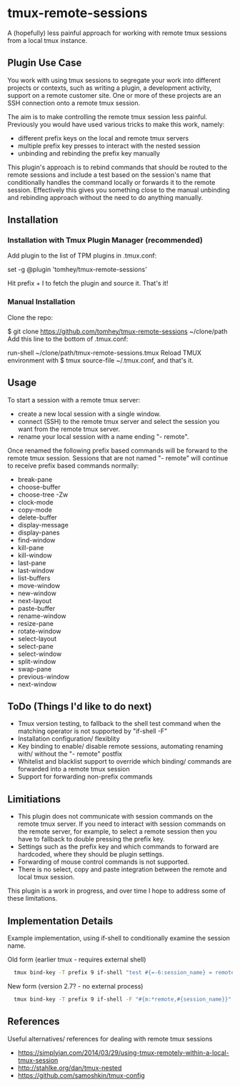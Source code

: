 # tmux-remote-sessions

A (hopefully) less painful approach for working with remote tmux sessions from a local tmux instance.

## Plugin Use Case

You work with using tmux sessions to segregate your work into different projects or contexts, such as writing a plugin, a development activity, support on a remote customer site. One or more of these projects are an SSH connection onto a remote tmux session.

The aim is to make controlling the remote tmux session less painful. Previously you would have used various tricks to make this work, namely:
- different prefix keys on the local and remote tmux servers
- multiple prefix key presses to interact with the nested session
- unbinding and rebinding the prefix key manually

This plugin's approach is to rebind commands that should be routed to the remote sessions and include a test based on the session's name that conditionally handles the command locally or forwards it to the remote session. Effectively this gives you something close to the manual unbinding and rebinding approach without the need to do anything manually. 

## Installation

### Installation with Tmux Plugin Manager (recommended)

Add plugin to the list of TPM plugins in .tmux.conf:

set -g @plugin 'tomhey/tmux-remote-sessions'

Hit prefix + I to fetch the plugin and source it. That's it!

### Manual Installation

Clone the repo:

$ git clone https://github.com/tomhey/tmux-remote-sessions ~/clone/path
Add this line to the bottom of .tmux.conf:

run-shell ~/clone/path/tmux-remote-sessions.tmux
Reload TMUX environment with $ tmux source-file ~/.tmux.conf, and that's it.

## Usage

To start a session with a remote tmux server:
- create a new local session with a single window.
- connect (SSH) to the remote tmux server and select the session you want from the remote tmux server.
- rename your local session with a name ending "- remote".

Once renamed the following prefix based commands will be forward to the remote tmux session. Sessions that are not named "- remote" will continue to receive prefix based commands normally:

- break-pane
- choose-buffer
- choose-tree -Zw
- clock-mode
- copy-mode
- delete-buffer
- display-message
- display-panes
- find-window
- kill-pane
- kill-window
- last-pane
- last-window
- list-buffers
- move-window
- new-window
- next-layout
- paste-buffer
- rename-window
- resize-pane
- rotate-window
- select-layout
- select-pane
- select-window
- split-window
- swap-pane
- previous-window
- next-window

## ToDo (Things I'd like to do next)

* Tmux version testing, to fallback to the shell test command when the matching operator is not supported by "if-shell -F"
* Installation configuration/ flexiblity
* Key binding to enable/ disable remote sessions, automating renaming with/ without the "- remote" postfix
* Whitelist and blacklist support to override which binding/ commands are forwarded into a remote tmux session
* Support for forwarding non-prefix commands

## Limitiations

* This plugin does not communicate with session commands on the remote tmux server. If you need to interact with session commands on the remote server, for example, to select a remote session then you have to fallback to double pressing the prefix key.
* Settings such as the prefix key and which commands to forward are hardcoded, where they should be plugin settings.
* Forwarding of mouse control commands is not supported.
* There is no select, copy and paste integration between the remote and local tmux session.

This plugin is a work in progress, and over time I hope to address some of these limitations.

## Implementation Details

Example implementation, using if-shell to conditionally examine the session name.

Old form (earlier tmux - requires external shell)

```bash
  tmux bind-key -T prefix 9 if-shell "test #{=-6:session_name} = remote" "display matched" "display different"
```

New form (version 2.7? - no external process)

```bash
  tmux bind-key -T prefix 9 if-shell -F "#{m:*remote,#{session_name}}" "display matched" "display different"
```

## References

Useful alternatives/ references for dealing with remote tmux sessions

- https://simplyian.com/2014/03/29/using-tmux-remotely-within-a-local-tmux-session
- http://stahlke.org/dan/tmux-nested
- https://github.com/samoshkin/tmux-config

